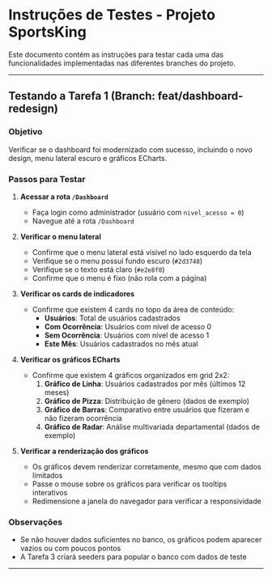 # Instruções de Testes - Projeto SportsKing

Este documento contém as instruções para testar cada uma das funcionalidades implementadas nas diferentes branches do projeto.

---

## Testando a Tarefa 1 (Branch: feat/dashboard-redesign)

### Objetivo
Verificar se o dashboard foi modernizado com sucesso, incluindo o novo design, menu lateral escuro e gráficos ECharts.

### Passos para Testar

1. **Acessar a rota `/Dashboard`**
   - Faça login como administrador (usuário com `nivel_acesso = 0`)
   - Navegue até a rota `/Dashboard`

2. **Verificar o menu lateral**
   - Confirme que o menu lateral está visível no lado esquerdo da tela
   - Verifique se o menu possui fundo escuro (`#2d3748`)
   - Verifique se o texto está claro (`#e2e8f0`)
   - Confirme que o menu é fixo (não rola com a página)

3. **Verificar os cards de indicadores**
   - Confirme que existem 4 cards no topo da área de conteúdo:
     - **Usuários**: Total de usuários cadastrados
     - **Com Ocorrência**: Usuários com nível de acesso 0
     - **Sem Ocorrência**: Usuários com nível de acesso 1
     - **Este Mês**: Usuários cadastrados no mês atual

4. **Verificar os gráficos ECharts**
   - Confirme que existem 4 gráficos organizados em grid 2x2:
     1. **Gráfico de Linha**: Usuários cadastrados por mês (últimos 12 meses)
     2. **Gráfico de Pizza**: Distribuição de gênero (dados de exemplo)
     3. **Gráfico de Barras**: Comparativo entre usuários que fizeram e não fizeram ocorrência
     4. **Gráfico de Radar**: Análise multivariada departamental (dados de exemplo)

5. **Verificar a renderização dos gráficos**
   - Os gráficos devem renderizar corretamente, mesmo que com dados limitados
   - Passe o mouse sobre os gráficos para verificar os tooltips interativos
   - Redimensione a janela do navegador para verificar a responsividade

### Observações
- Se não houver dados suficientes no banco, os gráficos podem aparecer vazios ou com poucos pontos
- A Tarefa 3 criará seeders para popular o banco com dados de teste

---

